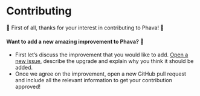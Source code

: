# Contributing

🎉 First of all, thanks for your interest in contributing to Phava! 🎉

#### Want to add a new amazing improvement to Phava? 🚀
- First let’s discuss the improvement that you would like to add. [Open a new issue](https://github.com/lexym/Phava-Specification/issues/new), describe the upgrade and explain why you think it should be added.
- Once we agree on the improvement, open a new GitHub pull request and include all the relevant information to get your contribution approved!
